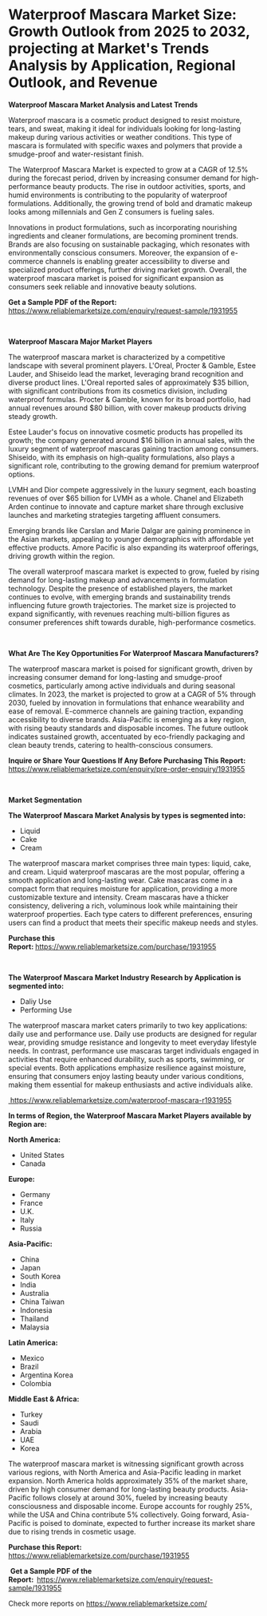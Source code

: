 <p><h1>Waterproof Mascara Market Size: Growth Outlook from 2025 to 2032, projecting at Market's Trends Analysis by Application, Regional Outlook, and Revenue</h1></p><p><strong>Waterproof Mascara Market Analysis and Latest Trends</strong></p>
<p><p>Waterproof mascara is a cosmetic product designed to resist moisture, tears, and sweat, making it ideal for individuals looking for long-lasting makeup during various activities or weather conditions. This type of mascara is formulated with specific waxes and polymers that provide a smudge-proof and water-resistant finish.</p><p>The Waterproof Mascara Market is expected to grow at a CAGR of 12.5% during the forecast period, driven by increasing consumer demand for high-performance beauty products. The rise in outdoor activities, sports, and humid environments is contributing to the popularity of waterproof formulations. Additionally, the growing trend of bold and dramatic makeup looks among millennials and Gen Z consumers is fueling sales.</p><p>Innovations in product formulations, such as incorporating nourishing ingredients and cleaner formulations, are becoming prominent trends. Brands are also focusing on sustainable packaging, which resonates with environmentally conscious consumers. Moreover, the expansion of e-commerce channels is enabling greater accessibility to diverse and specialized product offerings, further driving market growth. Overall, the waterproof mascara market is poised for significant expansion as consumers seek reliable and innovative beauty solutions.</p></p>
<p><strong>Get a Sample PDF of the Report:&nbsp;</strong> <a href="https://www.reliablemarketsize.com/enquiry/request-sample/1931955?utm_campaign=3269&utm_medium=2&utm_source=Github&utm_content=ia&utm_term=05042025&utm_id=waterproof-mascara">https://www.reliablemarketsize.com/enquiry/request-sample/1931955</a></p>
<p>&nbsp;</p>
<p><strong>Waterproof Mascara Major Market Players</strong></p>
<p><p>The waterproof mascara market is characterized by a competitive landscape with several prominent players. L'Oreal, Procter & Gamble, Estee Lauder, and Shiseido lead the market, leveraging brand recognition and diverse product lines. L'Oreal reported sales of approximately $35 billion, with significant contributions from its cosmetics division, including waterproof formulas. Procter & Gamble, known for its broad portfolio, had annual revenues around $80 billion, with cover makeup products driving steady growth.</p><p>Estee Lauder's focus on innovative cosmetic products has propelled its growth; the company generated around $16 billion in annual sales, with the luxury segment of waterproof mascaras gaining traction among consumers. Shiseido, with its emphasis on high-quality formulations, also plays a significant role, contributing to the growing demand for premium waterproof options.</p><p>LVMH and Dior compete aggressively in the luxury segment, each boasting revenues of over $65 billion for LVMH as a whole. Chanel and Elizabeth Arden continue to innovate and capture market share through exclusive launches and marketing strategies targeting affluent consumers.</p><p>Emerging brands like Carslan and Marie Dalgar are gaining prominence in the Asian markets, appealing to younger demographics with affordable yet effective products. Amore Pacific is also expanding its waterproof offerings, driving growth within the region.</p><p>The overall waterproof mascara market is expected to grow, fueled by rising demand for long-lasting makeup and advancements in formulation technology. Despite the presence of established players, the market continues to evolve, with emerging brands and sustainability trends influencing future growth trajectories. The market size is projected to expand significantly, with revenues reaching multi-billion figures as consumer preferences shift towards durable, high-performance cosmetics.</p></p>
<p>&nbsp;</p>
<p><strong>What Are The Key Opportunities For Waterproof Mascara Manufacturers?</strong></p>
<p><p>The waterproof mascara market is poised for significant growth, driven by increasing consumer demand for long-lasting and smudge-proof cosmetics, particularly among active individuals and during seasonal climates. In 2023, the market is projected to grow at a CAGR of 5% through 2030, fueled by innovation in formulations that enhance wearability and ease of removal. E-commerce channels are gaining traction, expanding accessibility to diverse brands. Asia-Pacific is emerging as a key region, with rising beauty standards and disposable incomes. The future outlook indicates sustained growth, accentuated by eco-friendly packaging and clean beauty trends, catering to health-conscious consumers.</p></p>
<p><strong>Inquire or Share Your Questions If Any Before Purchasing This Report:</strong> <a href="https://www.reliablemarketsize.com/enquiry/pre-order-enquiry/1931955?utm_campaign=3269&utm_medium=2&utm_source=Github&utm_content=ia&utm_term=05042025&utm_id=waterproof-mascara">https://www.reliablemarketsize.com/enquiry/pre-order-enquiry/1931955</a></p>
<p>&nbsp;</p>
<p><strong>Market Segmentation</strong></p>
<p><strong>The Waterproof Mascara Market Analysis by types is segmented into:</strong></p>
<p><ul><li>Liquid</li><li>Cake</li><li>Cream</li></ul></p>
<p><p>The waterproof mascara market comprises three main types: liquid, cake, and cream. Liquid waterproof mascaras are the most popular, offering a smooth application and long-lasting wear. Cake mascaras come in a compact form that requires moisture for application, providing a more customizable texture and intensity. Cream mascaras have a thicker consistency, delivering a rich, voluminous look while maintaining their waterproof properties. Each type caters to different preferences, ensuring users can find a product that meets their specific makeup needs and styles.</p></p>
<p><strong>Purchase this Report:&nbsp;</strong><a href="https://www.reliablemarketsize.com/purchase/1931955?utm_campaign=3269&utm_medium=2&utm_source=Github&utm_content=ia&utm_term=05042025&utm_id=waterproof-mascara">https://www.reliablemarketsize.com/purchase/1931955</a></p>
<p>&nbsp;</p>
<p><strong>The Waterproof Mascara Market Industry Research by Application is segmented into:</strong></p>
<p><ul><li>Daliy Use</li><li>Performing Use</li></ul></p>
<p><p>The waterproof mascara market caters primarily to two key applications: daily use and performance use. Daily use products are designed for regular wear, providing smudge resistance and longevity to meet everyday lifestyle needs. In contrast, performance use mascaras target individuals engaged in activities that require enhanced durability, such as sports, swimming, or special events. Both applications emphasize resilience against moisture, ensuring that consumers enjoy lasting beauty under various conditions, making them essential for makeup enthusiasts and active individuals alike.</p></p>
<p><a href="https://www.reliablemarketsize.com/waterproof-mascara-r1931955?utm_campaign=3269&utm_medium=2&utm_source=Github&utm_content=ia&utm_term=05042025&utm_id=waterproof-mascara">&nbsp;https://www.reliablemarketsize.com/waterproof-mascara-r1931955</a></p>
<p><strong>In terms of Region, the Waterproof Mascara Market Players available by Region are:</strong></p>
<p>
    <p> <strong> North America: </strong>
        <ul>
            <li>United States</li>
            <li>Canada</li>
        </ul>
        </p> 
    <p> <strong> Europe: </strong>
        <ul>
            <li>Germany</li>
            <li>France</li>
            <li>U.K.</li>
            <li>Italy</li>
            <li>Russia</li>
        </ul>
        </p> 
    <p> <strong> Asia-Pacific: </strong>
        <ul>
            <li>China</li>
            <li>Japan</li>
            <li>South Korea</li>
            <li>India</li>
            <li>Australia</li>
            <li>China Taiwan</li>
            <li>Indonesia</li>
            <li>Thailand</li>
            <li>Malaysia</li>
        </ul>
        </p> 
    <p> <strong> Latin America: </strong>
        <ul>
            <li>Mexico</li>
            <li>Brazil</li>
            <li>Argentina Korea</li>
            <li>Colombia</li>
        </ul>
        </p> 
    <p> <strong> Middle East & Africa: </strong>
        <ul>
            <li>Turkey</li>
            <li>Saudi</li>
            <li>Arabia</li>
            <li>UAE</li>
            <li>Korea</li>
        </ul>
    </p>
    </p>
<p><p>The waterproof mascara market is witnessing significant growth across various regions, with North America and Asia-Pacific leading in market expansion. North America holds approximately 35% of the market share, driven by high consumer demand for long-lasting beauty products. Asia-Pacific follows closely at around 30%, fueled by increasing beauty consciousness and disposable income. Europe accounts for roughly 25%, while the USA and China contribute 5% collectively. Going forward, Asia-Pacific is poised to dominate, expected to further increase its market share due to rising trends in cosmetic usage.</p></p>
<p><strong>Purchase this Report: </strong><a href="https://www.reliablemarketsize.com/purchase/1931955?utm_campaign=3269&utm_medium=2&utm_source=Github&utm_content=ia&utm_term=05042025&utm_id=waterproof-mascara">https://www.reliablemarketsize.com/purchase/1931955</a></p>
<p>&nbsp;<strong>Get a Sample PDF of the Report:&nbsp;&nbsp;</strong><a href="https://www.reliablemarketsize.com/enquiry/request-sample/1931955?utm_campaign=3269&utm_medium=2&utm_source=Github&utm_content=ia&utm_term=05042025&utm_id=waterproof-mascara">https://www.reliablemarketsize.com/enquiry/request-sample/1931955</a></p>
<p><strong></strong></p>
<p>Check more reports on <a href="https://www.reliablemarketsize.com/?utm_campaign=3269&utm_medium=2&utm_source=Github&utm_content=ia&utm_term=05042025&utm_id=waterproof-mascara">https://www.reliablemarketsize.com/</a></p>